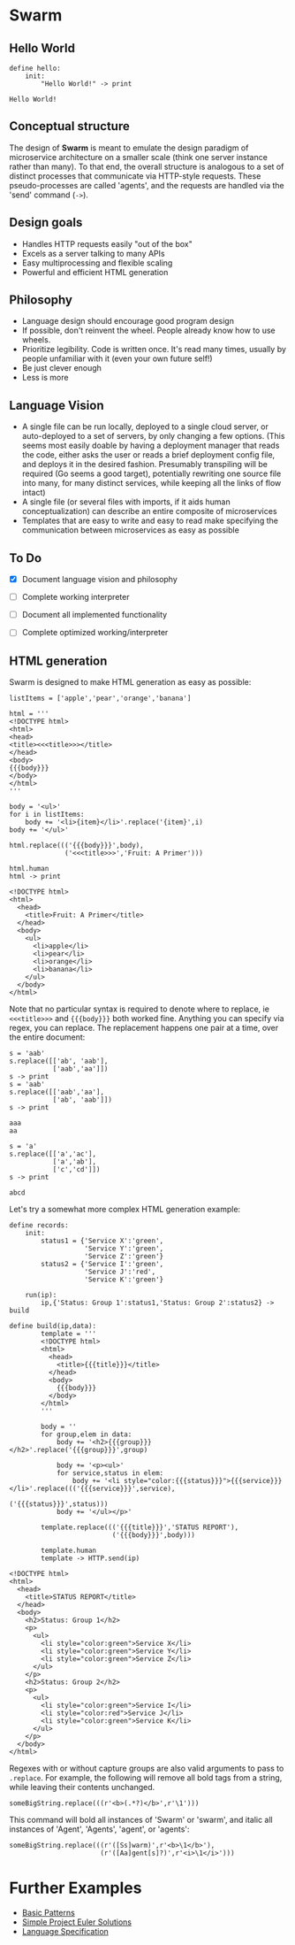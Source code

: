 # Swarm

## Hello World

```
define hello:
    init:
        "Hello World!" -> print
```
```
Hello World!
```

## Conceptual structure

The design of **Swarm** is meant to emulate the design paradigm of microservice architecture on a smaller scale (think one server instance rather than many). To that end, the overall structure is analogous to a set of distinct processes that communicate via HTTP-style requests. These pseudo-processes are called 'agents', and the requests are handled via the 'send' command (`->`).

## Design goals

- Handles HTTP requests easily "out of the box"
- Excels as a server talking to many APIs
- Easy multiprocessing and flexible scaling
- Powerful and efficient HTML generation

## Philosophy

- Language design should encourage good program design
- If possible, don't reinvent the wheel. People already know how to use wheels.
- Prioritize legibility. Code is written once. It's read many times, usually by people unfamiliar with it (even your own future self!)
- Be just clever enough
- Less is more

## Language Vision

- A single file can be run locally, deployed to a single cloud server, or auto-deployed to a set of servers, by only changing a few options. (This seems most easily doable by having a deployment manager that reads the code, either asks the user or reads a brief deployment config file, and deploys it in the desired fashion. Presumably transpiling will be required (Go seems a good target), potentially rewriting one source file into many, for many distinct services, while keeping all the links of flow intact)
- A single file (or several files with imports, if it aids human conceptualization) can describe an entire composite of microservices
- Templates that are easy to write and easy to read make specifying the communication between microservices as easy as possible

## To Do

- [x] Document language vision and philosophy
- [ ] Complete working interpreter
- [ ] Document all implemented functionality
- [ ] Complete optimized working/interpreter











## HTML generation

Swarm is designed to make HTML generation as easy as possible:

```
listItems = ['apple','pear','orange','banana']

html = '''
<!DOCTYPE html>
<html>
<head>
<title><<<title>>></title>
</head>
<body>
{{{body}}}
</body>
</html>
'''

body = '<ul>'
for i in listItems:
    body += '<li>{item}</li>'.replace('{item}',i)
body += '</ul>'

html.replace((('{{{body}}}',body),
              ('<<<title>>>','Fruit: A Primer')))

html.human
html -> print
```
```
<!DOCTYPE html>
<html>
  <head>
    <title>Fruit: A Primer</title>
  </head>
  <body>
    <ul>
      <li>apple</li>
      <li>pear</li>
      <li>orange</li>
      <li>banana</li>
    </ul>
  </body>
</html>
```
Note that no particular syntax is required to denote where to replace, ie `<<<title>>>` and `{{{body}}}` both worked fine. Anything you can specify via regex, you can replace. The replacement happens one pair at a time, over the entire document:
```
s = 'aab'
s.replace([['ab', 'aab'],
           ['aab','aa']])
s -> print
s = 'aab'
s.replace([['aab','aa'],
           ['ab', 'aab']])
s -> print
```
```
aaa
aa
```
```
s = 'a'
s.replace([['a','ac'],
           ['a','ab'],
           ['c','cd']])
s -> print
```
```
abcd
```

Let's try a somewhat more complex HTML generation example:

```
define records:
    init:
        status1 = {'Service X':'green',
                   'Service Y':'green',
                   'Service Z':'green'}
        status2 = {'Service I':'green',
                   'Service J':'red',
                   'Service K':'green'}

    run(ip):
        ip,{'Status: Group 1':status1,'Status: Group 2':status2} -> build

define build(ip,data):
        template = '''
        <!DOCTYPE html>
        <html>
          <head>
            <title>{{{title}}}</title>
          </head>
          <body>
            {{{body}}}
          </body>
        </html>
        '''

        body = ''
        for group,elem in data:
            body += '<h2>{{{group}}}</h2>'.replace('{{{group}}}',group)

            body += '<p><ul>'
            for service,status in elem:
                body += '<li style="color:{{{status}}}">{{{service}}}</li>'.replace((('{{{service}}}',service),
                                                                                     ('{{{status}}}',status)))
            body += '</ul></p>'

        template.replace((('{{{title}}}','STATUS REPORT'),
                          ('{{{body}}}',body)))

        template.human
        template -> HTTP.send(ip)
```


```
<!DOCTYPE html>
<html>
  <head>
    <title>STATUS REPORT</title>
  </head>
  <body>
    <h2>Status: Group 1</h2>
    <p>
      <ul>
        <li style="color:green">Service X</li>
        <li style="color:green">Service Y</li>
        <li style="color:green">Service Z</li>
      </ul>
    </p>
    <h2>Status: Group 2</h2>
    <p>
      <ul>
        <li style="color:green">Service I</li>
        <li style="color:red">Service J</li>
        <li style="color:green">Service K</li>
      </ul>
    </p>
  </body>
</html>

```

Regexes with or without capture groups are also valid arguments to pass to `.replace`. For example, the following will remove all bold tags from a string, while leaving their contents unchanged.
```
someBigString.replace(((r'<b>(.*?)</b>',r'\1')))
```
This command will bold all instances of 'Swarm' or 'swarm', and italic all instances of 'Agent', 'Agents', 'agent', or 'agents':
```
someBigString.replace(((r'([Ss]warm)',r'<b>\1</b>'),
                       (r'([Aa]gent[s]?)',r'<i>\1</i>')))
```


# Further Examples

- [Basic Patterns](docs/examples.md)
- [Simple Project Euler Solutions](docs/project_euler.md)
- [Language Specification](docs/specification.md)
